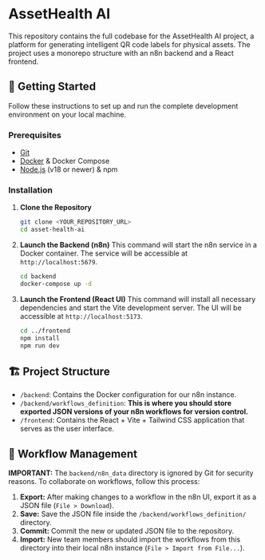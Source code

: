 # AssetHealth AI

This repository contains the full codebase for the AssetHealth AI project, a platform for generating intelligent QR code labels for physical assets. The project uses a monorepo structure with an n8n backend and a React frontend.

## 🚀 Getting Started

Follow these instructions to set up and run the complete development environment on your local machine.

### Prerequisites

- [Git](https://git-scm.com/)
- [Docker](https://www.docker.com/products/docker-desktop/) & Docker Compose
- [Node.js](https://nodejs.org/) (v18 or newer) & npm

### Installation

1.  **Clone the Repository**
    ```sh
    git clone <YOUR_REPOSITORY_URL>
    cd asset-health-ai
    ```

2.  **Launch the Backend (n8n)**
    This command will start the n8n service in a Docker container. The service will be accessible at `http://localhost:5679`.
    ```sh
    cd backend
    docker-compose up -d
    ```

3.  **Launch the Frontend (React UI)**
    This command will install all necessary dependencies and start the Vite development server. The UI will be accessible at `http://localhost:5173`.
    ```sh
    cd ../frontend
    npm install
    npm run dev
    ```

## 🏗️ Project Structure

-   `/backend`: Contains the Docker configuration for our n8n instance.
-   `/backend/workflows_definition`: **This is where you should store exported JSON versions of your n8n workflows for version control.**
-   `/frontend`: Contains the React + Vite + Tailwind CSS application that serves as the user interface.

## 🔄 Workflow Management

**IMPORTANT:** The `backend/n8n_data` directory is ignored by Git for security reasons. To collaborate on workflows, follow this process:

1.  **Export:** After making changes to a workflow in the n8n UI, export it as a JSON file (`File > Download`).
2.  **Save:** Save the JSON file inside the `/backend/workflows_definition/` directory.
3.  **Commit:** Commit the new or updated JSON file to the repository.
4.  **Import:** New team members should import the workflows from this directory into their local n8n instance (`File > Import from File...`).
